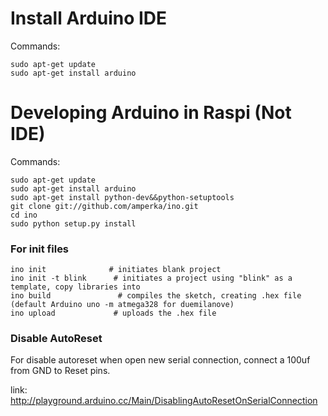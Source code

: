 # Install Arduino IDE

Commands:

    sudo apt-get update
    sudo apt-get install arduino


# Developing Arduino in Raspi (Not IDE)

Commands:

    sudo apt-get update 
    sudo apt-get install arduino
    sudo apt-get install python-dev&&python-setuptools
    git clone git://github.com/amperka/ino.git
    cd ino
    sudo python setup.py install

### For init files

    ino init              # initiates blank project
    ino init -t blink      # initiates a project using "blink" as a template, copy libraries into 
    ino build               # compiles the sketch, creating .hex file (default Arduino uno -m atmega328 for duemilanove)
    ino upload             # uploads the .hex file

### Disable AutoReset

For disable autoreset when open new serial connection, connect a 100uf from GND to Reset pins.

link: http://playground.arduino.cc/Main/DisablingAutoResetOnSerialConnection
